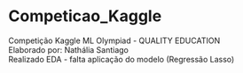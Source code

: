 # Competicao_Kaggle
Competição Kaggle ML Olympiad - QUALITY EDUCATION </br>
Elaborado por: Nathália Santiago </br>
Realizado EDA - falta aplicação do modelo (Regressão Lasso)
